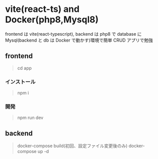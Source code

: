# vite(react-ts) and Docker(php8,Mysql8)

frontend は vite(react-typescript), backend は php8 で database に Mysql(backend と db は Docker で動かす)環境で簡単 CRUD アプリで勉強

## frontend

> cd app

### インストール

> npm i

### 開発

> npm run dev

## backend

> docker-compose build(初回、設定ファイル変更後のみ)
> docker-compose up -d
